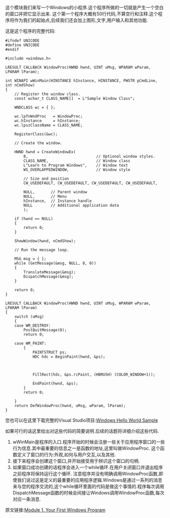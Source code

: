 这个模块我们来写一个Windows的小程序.这个程序所做的一切就是产生一个空白的窗口并把它显示出来. 这个第一个程序大概有50行代码,不算空行和注释.这个程序将作为我们的起始点,后续我们还会加上图形,文字,用户输入和其他功能.

这是这个程序的完整代码:
```
#ifndef UNICODE
#define UNICODE
#endif 

#include <windows.h>

LRESULT CALLBACK WindowProc(HWND hwnd, UINT uMsg, WPARAM wParam, LPARAM lParam);

int WINAPI wWinMain(HINSTANCE hInstance, HINSTANCE, PWSTR pCmdLine, int nCmdShow)
{
    // Register the window class.
    const wchar_t CLASS_NAME[]  = L"Sample Window Class";
    
    WNDCLASS wc = { };

    wc.lpfnWndProc   = WindowProc;
    wc.hInstance     = hInstance;
    wc.lpszClassName = CLASS_NAME;

    RegisterClass(&wc);

    // Create the window.

    HWND hwnd = CreateWindowEx(
        0,                              // Optional window styles.
        CLASS_NAME,                     // Window class
        L"Learn to Program Windows",    // Window text
        WS_OVERLAPPEDWINDOW,            // Window style

        // Size and position
        CW_USEDEFAULT, CW_USEDEFAULT, CW_USEDEFAULT, CW_USEDEFAULT,

        NULL,       // Parent window    
        NULL,       // Menu
        hInstance,  // Instance handle
        NULL        // Additional application data
        );

    if (hwnd == NULL)
    {
        return 0;
    }

    ShowWindow(hwnd, nCmdShow);

    // Run the message loop.

    MSG msg = { };
    while (GetMessage(&msg, NULL, 0, 0))
    {
        TranslateMessage(&msg);
        DispatchMessage(&msg);
    }

    return 0;
}

LRESULT CALLBACK WindowProc(HWND hwnd, UINT uMsg, WPARAM wParam, LPARAM lParam)
{
    switch (uMsg)
    {
    case WM_DESTROY:
        PostQuitMessage(0);
        return 0;

    case WM_PAINT:
        {
            PAINTSTRUCT ps;
            HDC hdc = BeginPaint(hwnd, &ps);



            FillRect(hdc, &ps.rcPaint, (HBRUSH) (COLOR_WINDOW+1));

            EndPaint(hwnd, &ps);
        }
        return 0;

    }
    return DefWindowProc(hwnd, uMsg, wParam, lParam);
}
```
您也可以在这里下载完整的Visual Studio项目:[Windows Hello World Sample](https://docs.microsoft.com/zh-cn/windows/desktop/learnwin32/windows-hello-world-sample)

如果可行的话这里给出对这些代码的简要说明.后续的话题将详细介绍这些代码.
1. wWinMain是程序的入口.程序开始的时候会注册一些关于应用程序窗口的一些行为信息.其中最重要的信息之一是函数的地址,这里叫做WindowProc. 这个函数定义了窗口的行为:外观,如何与用户交互,以及其他.
2. 接下来程序会创建这个窗口,并开始接受用于辨识这个窗口的句柄.
3. 如果窗口成功创建的话程序会进入一个while循环.在用户关闭窗口并退出程序之前程序将保持运行这个循环.
注意程序并没有明确调用WindowProc函数,即使我们说过这是定义的最重要的应用程序逻辑.Windows是通过一系列的消息来与您的程序交流的,这个while循环里面的代码是做这个事情的.程序每次调用DispatchMessage函数的时候会间接让Windows调用WindowProc函数,每次对应一条消息.

原文链接:[Module 1. Your First Windows Program](https://docs.microsoft.com/en-us/windows/desktop/learnwin32/your-first-windows-program)
